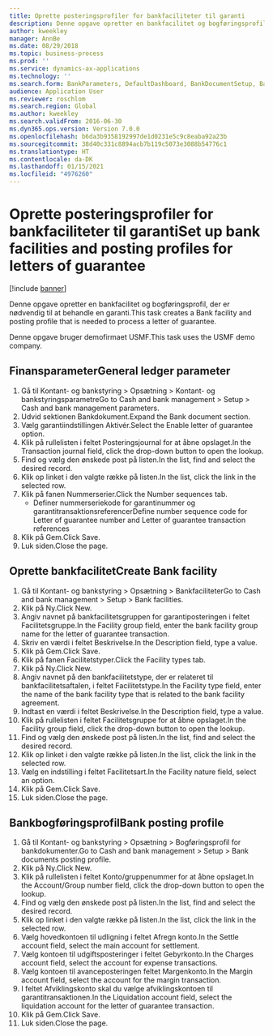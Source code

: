 ```yaml
---
title: Oprette posteringsprofiler for bankfaciliteter til garanti
description: Denne opgave opretter en bankfacilitet og bogføringsprofil, der er nødvendig til at behandle en garanti.
author: kweekley
manager: AnnBe
ms.date: 08/29/2018
ms.topic: business-process
ms.prod: ''
ms.service: dynamics-ax-applications
ms.technology: ''
ms.search.form: BankParameters, DefaultDashboard, BankDocumentSetup, BankDocumentPosting
audience: Application User
ms.reviewer: roschlom
ms.search.region: Global
ms.author: kweekley
ms.search.validFrom: 2016-06-30
ms.dyn365.ops.version: Version 7.0.0
ms.openlocfilehash: b6da3b9358192997de1d0231e5c9c8eaba92a23b
ms.sourcegitcommit: 38d40c331c8894acb7b119c5073e3088b54776c1
ms.translationtype: HT
ms.contentlocale: da-DK
ms.lasthandoff: 01/15/2021
ms.locfileid: "4976260"
---
```

# <a name="set-up-bank-facilities-and-posting-profiles-for-letters-of-guarantee"></a><span data-ttu-id="9b2bd-103">Oprette posteringsprofiler for bankfaciliteter til garanti</span><span class="sxs-lookup"><span data-stu-id="9b2bd-103">Set up bank facilities and posting profiles for letters of guarantee</span></span>

[!include [banner](../../includes/banner.md)]

<span data-ttu-id="9b2bd-104">Denne opgave opretter en bankfacilitet og bogføringsprofil, der er nødvendig til at behandle en garanti.</span><span class="sxs-lookup"><span data-stu-id="9b2bd-104">This task creates a Bank facility and posting profile that is needed to process a letter of guarantee.</span></span>



<span data-ttu-id="9b2bd-105">Denne opgave bruger demofirmaet USMF.</span><span class="sxs-lookup"><span data-stu-id="9b2bd-105">This task uses the USMF demo company.</span></span> 




## <a name="general-ledger-parameter"></a><span data-ttu-id="9b2bd-106">Finansparameter</span><span class="sxs-lookup"><span data-stu-id="9b2bd-106">General ledger parameter</span></span>
1. <span data-ttu-id="9b2bd-107">Gå til Kontant- og bankstyring > Opsætning > Kontant- og bankstyringsparametre</span><span class="sxs-lookup"><span data-stu-id="9b2bd-107">Go to Cash and bank management > Setup > Cash and bank management parameters.</span></span>
2. <span data-ttu-id="9b2bd-108">Udvid sektionen Bankdokument.</span><span class="sxs-lookup"><span data-stu-id="9b2bd-108">Expand the Bank document section.</span></span>
3. <span data-ttu-id="9b2bd-109">Vælg garantiindstillingen Aktivér.</span><span class="sxs-lookup"><span data-stu-id="9b2bd-109">Select the Enable letter of guarantee option.</span></span>
4. <span data-ttu-id="9b2bd-110">Klik på rullelisten i feltet Posteringsjournal for at åbne opslaget.</span><span class="sxs-lookup"><span data-stu-id="9b2bd-110">In the Transaction journal field, click the drop-down button to open the lookup.</span></span>
5. <span data-ttu-id="9b2bd-111">Find og vælg den ønskede post på listen.</span><span class="sxs-lookup"><span data-stu-id="9b2bd-111">In the list, find and select the desired record.</span></span>
6. <span data-ttu-id="9b2bd-112">Klik op linket i den valgte række på listen.</span><span class="sxs-lookup"><span data-stu-id="9b2bd-112">In the list, click the link in the selected row.</span></span>
7. <span data-ttu-id="9b2bd-113">Klik på fanen Nummerserier.</span><span class="sxs-lookup"><span data-stu-id="9b2bd-113">Click the Number sequences tab.</span></span>
    * <span data-ttu-id="9b2bd-114">Definer nummerseriekode for garantinummer og garantitransaktionsreferencer</span><span class="sxs-lookup"><span data-stu-id="9b2bd-114">Define number sequence code for Letter of guarantee number and Letter of guarantee transaction references</span></span>  
8. <span data-ttu-id="9b2bd-115">Klik på Gem.</span><span class="sxs-lookup"><span data-stu-id="9b2bd-115">Click Save.</span></span>
9. <span data-ttu-id="9b2bd-116">Luk siden.</span><span class="sxs-lookup"><span data-stu-id="9b2bd-116">Close the page.</span></span>

## <a name="create-bank-facility"></a><span data-ttu-id="9b2bd-117">Oprette bankfacilitet</span><span class="sxs-lookup"><span data-stu-id="9b2bd-117">Create Bank facility</span></span>
1. <span data-ttu-id="9b2bd-118">Gå til Kontant- og bankstyring > Opsætning > Bankfaciliteter</span><span class="sxs-lookup"><span data-stu-id="9b2bd-118">Go to Cash and bank management > Setup > Bank facilities.</span></span>
2. <span data-ttu-id="9b2bd-119">Klik på Ny.</span><span class="sxs-lookup"><span data-stu-id="9b2bd-119">Click New.</span></span>
3. <span data-ttu-id="9b2bd-120">Angiv navnet på bankfacilitetsgruppen for garantiposteringen i feltet Facilitetsgruppe.</span><span class="sxs-lookup"><span data-stu-id="9b2bd-120">In the Facility group field, enter the bank facility group name for the letter of guarantee transaction.</span></span>
4. <span data-ttu-id="9b2bd-121">Skriv en værdi i feltet Beskrivelse.</span><span class="sxs-lookup"><span data-stu-id="9b2bd-121">In the Description field, type a value.</span></span>
5. <span data-ttu-id="9b2bd-122">Klik på Gem.</span><span class="sxs-lookup"><span data-stu-id="9b2bd-122">Click Save.</span></span>
6. <span data-ttu-id="9b2bd-123">Klik på fanen Facilitetstyper.</span><span class="sxs-lookup"><span data-stu-id="9b2bd-123">Click the Facility types tab.</span></span>
7. <span data-ttu-id="9b2bd-124">Klik på Ny.</span><span class="sxs-lookup"><span data-stu-id="9b2bd-124">Click New.</span></span>
8. <span data-ttu-id="9b2bd-125">Angiv navnet på den bankfacilitetstype, der er relateret til bankfacilitetsaftalen, i feltet Facilitetstype.</span><span class="sxs-lookup"><span data-stu-id="9b2bd-125">In the Facility type field, enter the name of the bank facility type that is related to the bank facility agreement.</span></span>
9. <span data-ttu-id="9b2bd-126">Indtast en værdi i feltet Beskrivelse.</span><span class="sxs-lookup"><span data-stu-id="9b2bd-126">In the Description field, type a value.</span></span>
10. <span data-ttu-id="9b2bd-127">Klik på rullelisten i feltet Facilitetsgruppe for at åbne opslaget.</span><span class="sxs-lookup"><span data-stu-id="9b2bd-127">In the Facility group field, click the drop-down button to open the lookup.</span></span>
11. <span data-ttu-id="9b2bd-128">Find og vælg den ønskede post på listen.</span><span class="sxs-lookup"><span data-stu-id="9b2bd-128">In the list, find and select the desired record.</span></span>
12. <span data-ttu-id="9b2bd-129">Klik op linket i den valgte række på listen.</span><span class="sxs-lookup"><span data-stu-id="9b2bd-129">In the list, click the link in the selected row.</span></span>
13. <span data-ttu-id="9b2bd-130">Vælg en indstilling i feltet Facilitetsart.</span><span class="sxs-lookup"><span data-stu-id="9b2bd-130">In the Facility nature field, select an option.</span></span>
14. <span data-ttu-id="9b2bd-131">Klik på Gem.</span><span class="sxs-lookup"><span data-stu-id="9b2bd-131">Click Save.</span></span>
15. <span data-ttu-id="9b2bd-132">Luk siden.</span><span class="sxs-lookup"><span data-stu-id="9b2bd-132">Close the page.</span></span>

## <a name="bank-posting-profile"></a><span data-ttu-id="9b2bd-133">Bankbogføringsprofil</span><span class="sxs-lookup"><span data-stu-id="9b2bd-133">Bank posting profile</span></span>
1. <span data-ttu-id="9b2bd-134">Gå til Kontant- og bankstyring > Opsætning > Bogføringsprofil for bankdokumenter.</span><span class="sxs-lookup"><span data-stu-id="9b2bd-134">Go to Cash and bank management > Setup > Bank documents posting profile.</span></span>
2. <span data-ttu-id="9b2bd-135">Klik på Ny.</span><span class="sxs-lookup"><span data-stu-id="9b2bd-135">Click New.</span></span>
3. <span data-ttu-id="9b2bd-136">Klik på rullelisten i feltet Konto/gruppenummer for at åbne opslaget.</span><span class="sxs-lookup"><span data-stu-id="9b2bd-136">In the Account/Group number field, click the drop-down button to open the lookup.</span></span>
4. <span data-ttu-id="9b2bd-137">Find og vælg den ønskede post på listen.</span><span class="sxs-lookup"><span data-stu-id="9b2bd-137">In the list, find and select the desired record.</span></span>
5. <span data-ttu-id="9b2bd-138">Klik op linket i den valgte række på listen.</span><span class="sxs-lookup"><span data-stu-id="9b2bd-138">In the list, click the link in the selected row.</span></span>
6. <span data-ttu-id="9b2bd-139">Vælg hovedkontoen til udligning i feltet Afregn konto.</span><span class="sxs-lookup"><span data-stu-id="9b2bd-139">In the Settle account field, select the main account for settlement.</span></span>
7. <span data-ttu-id="9b2bd-140">Vælg kontoen til udgiftsposteringer i feltet Gebyrkonto.</span><span class="sxs-lookup"><span data-stu-id="9b2bd-140">In the Charges account field, select the account for expense transactions.</span></span>
8. <span data-ttu-id="9b2bd-141">Vælg kontoen til avanceposteringen feltet Margenkonto.</span><span class="sxs-lookup"><span data-stu-id="9b2bd-141">In the Margin account field, select the account for the margin transaction.</span></span>
9. <span data-ttu-id="9b2bd-142">I feltet Afviklingskonto skal du vælge afviklingskontoen til garantitransaktionen.</span><span class="sxs-lookup"><span data-stu-id="9b2bd-142">In the Liquidation account field, select the liquidation account for the letter of guarantee transaction.</span></span> 
10. <span data-ttu-id="9b2bd-143">Klik på Gem.</span><span class="sxs-lookup"><span data-stu-id="9b2bd-143">Click Save.</span></span>
11. <span data-ttu-id="9b2bd-144">Luk siden.</span><span class="sxs-lookup"><span data-stu-id="9b2bd-144">Close the page.</span></span>

